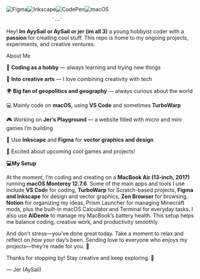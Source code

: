 ![Figma](https://img.shields.io/badge/figma-%23F24E1E.svg?style=for-the-badge&logo=figma&logoColor=white)![Inkscape](https://img.shields.io/badge/Inkscape-e0e0e0?style=for-the-badge&logo=inkscape&logoColor=080A13)![CodePen](https://img.shields.io/badge/Codepen-000000?style=for-the-badge&logo=codepen&logoColor=white)![macOS](https://img.shields.io/badge/mac%20os-000000?style=for-the-badge&logo=macos&logoColor=F0F0F0)
                                      
                
                     `--`                                              
                                                                       
Hey! **Im AyySail or AySail or jer (im all 3)** a young hobbyist coder with a **passion** for creating cool stuff. This repo is home to my ongoing projects, experiments, and creative ventures.

About Me

🌱 **Coding as a hobby** — always learning and trying new things

🎨 **Into creative arts** — I love combining creativity with tech

🌍 **Big fan of geopolitics and geography** — always curious about the world

💻 Mainly code on **macOS,** using **VS Code** and sometimes **TurboWarp**

🎮 Working on **Jer’s Playground** — a website filled with micro and mini games I’m building

🎨 Use **Inkscape** and **Figma** for **vector graphics and design**

🚀 Excited about upcoming cool games and projects!

**💻My Setup**

At the moment, I’m coding and creating on a **MacBook Air (13-inch, 2017)** running **macOS Monterey 12.7.6**. Some of the main apps and tools I use include **VS Cod**e for coding, **TurboWarp** for Scratch-based projects, **Figma and Inkscape** for design and vector graphics, **Zen Browser** for browsing, **Notion** for organizing my ideas, Prism Launcher for managing Minecraft mods, plus the built-in macOS Calculator and Terminal for everyday tasks. I also use **AlDente** to manage my MacBook’s battery health. This setup helps me balance coding, creative work, and productivity smoothly.

And don’t stress—you’ve done great today. Take a moment to relax and reflect on how your day’s been. Sending love to everyone who enjoys my projects—they’re made for you. 💙

Thanks for stopping by! Stay creative and keep exploring. 🚀

— Jer (AySail)
